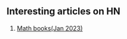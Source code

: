 ## Interesting articles on HN
1. [Math books(Jan 2023)](https://news.ycombinator.com/item?id=34439828)

